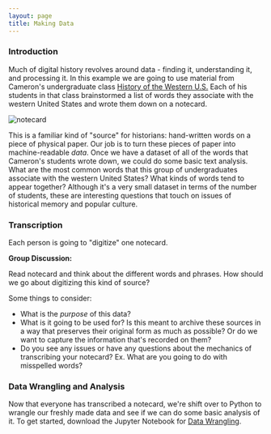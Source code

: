 ```yaml
---
layout: page
title: Making Data
---
```


### Introduction

Much of digital history revolves around data - finding it, understanding it, and processing it. In this example we are going to use material from Cameron's undergraduate class [History of the Western U.S.](http://cblevins.github.io/f19-west) Each of his students in that class brainstormed a list of words they associate with the western United States and wrote them down on a notecard.

![notecard]({{site.baseurl}}/week-04/notecard-example.jpeg)

This is a familiar kind of "source" for historians: hand-written words on a piece of physical paper. Our job is to turn these pieces of paper into machine-readable *data*. Once we have a dataset of all of the words that Cameron's students wrote down, we could do some basic text analysis. What are the most common words that this group of undergraduates associate with the western United States? What kinds of words tend to appear together? Although it's a very small dataset in terms of the number of students, these are interesting questions that touch on issues of historical memory and popular culture.

### Transcription

Each person is going to "digitize" one notecard.

**Group Discussion:** 

Read notecard and think about the different words and phrases. How should we go about digitizing this kind of source? 

Some things to consider: 

* What is the *purpose* of this data? 
* What is it going to be used for? Is this meant to archive these sources in a way that preserves their original form as much as possible? Or do we want to capture the information that's recorded on them?
* Do you see any issues or have any questions about the mechanics of transcribing your notecard? Ex. What are you going to do with misspelled words?

### Data Wrangling and Analysis

Now that everyone has transcribed a notecard, we're shift over to Python to wrangle our freshly made data and see if we can do some basic analysis of it. To get started, download the Jupyter Notebook for [Data Wrangling]({{site.baseurl}}/week-04/week-04-data-wrangling.ipynb). 




